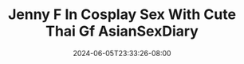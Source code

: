 --- 
title: "Jenny F In Cosplay Sex With Cute Thai Gf  AsianSexDiary"
description: "streaming  video bokep Jenny F In Cosplay Sex With Cute Thai Gf  AsianSexDiary telegram video full terbaru"
date: 2024-06-05T23:33:26-08:00
file_code: "kulwql79twdm"
draft: false
cover: "gjywrrt3bdynuuxg.jpg"
tags: ["Jenny", "Cosplay", "Sex", "With", "Cute", "Thai", "AsianSexDiary", "bokep-indo", "bokep-viral", "bokep-ig"]
length: 2696
fld_id: "1483165"
foldername: "Asd indo 1"
categories: ["Asd indo 1"]
views: 0
---